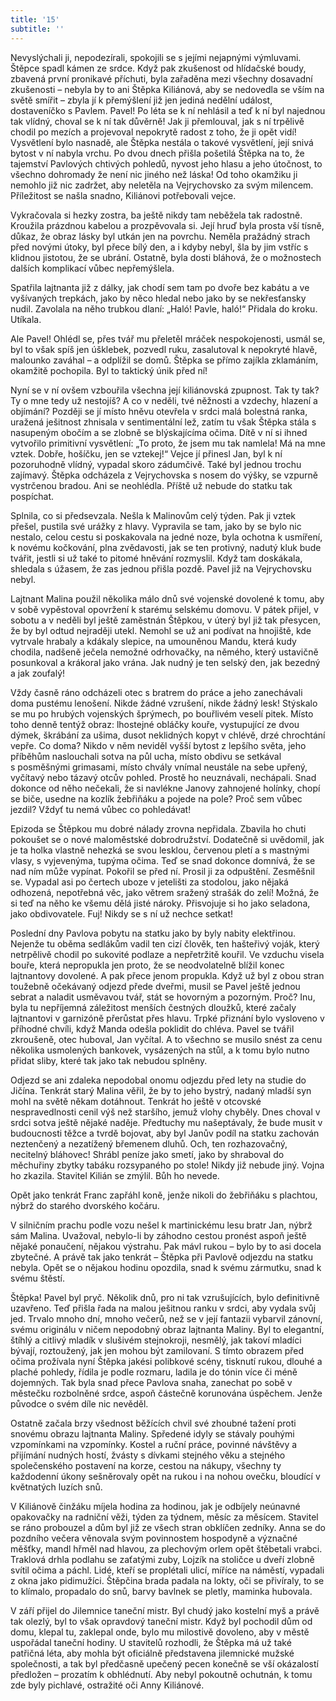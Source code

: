 ```yaml
---
title: '15'
subtitle: ''
---
```


Nevyslýchali ji, nepodezírali, spokojili se s jejími nejapnými výmluvami. Štěpce spadl kámen ze srdce. Když pak zkušenost od hlídačské boudy, zbavená první pronikavé příchuti, byla zařaděna mezi všechny dosavadní zkušenosti – nebyla by to ani Štěpka Kiliánová, aby se nedovedla se vším na světě smířit – zbyla jí k přemýšlení již jen jediná nedělní událost, dostaveníčko s Pavlem. Pavel! Po léta se k ní nehlásil a teď k ní byl najednou tak vlídný, choval se k ní tak důvěrně! Jak ji přemlouval, jak s ní trpělivě chodil po mezích a projevoval nepokrytě radost z toho, že ji opět vidí! Vysvětlení bylo nasnadě, ale Štěpka nestála o takové vysvětlení, její snivá bytost v ní nabyla vrchu. Po dvou dnech přišla pošetilá Štěpka na to, že tajemství Pavlových chtivých pohledů, nyvost jeho hlasu a jeho útočnost, to všechno dohromady že není nic jiného než láska! Od toho okamžiku ji nemohlo již nic zadržet, aby neletěla na Vejrychovsko za svým milencem. Příležitost se našla snadno, Kiliánovi potřebovali vejce.

Vykračovala si hezky zostra, ba ještě nikdy tam neběžela tak radostně. Kroužila prázdnou kabelou a prozpěvovala si. Její hruď byla prosta vší tísně, důkaz, že obraz lásky byl utkán jen na povrchu. Neměla pražádný strach před novými útoky, byl přece bílý den, a i kdyby nebyl, šla by jim vstříc s klidnou jistotou, že se ubrání. Ostatně, byla dosti bláhová, že o možnostech dalších komplikací vůbec nepřemýšlela.

Spatřila lajtnanta již z dálky, jak chodí sem tam po dvoře bez kabátu a ve vyšívaných trepkách, jako by něco hledal nebo jako by se nekřesťansky nudil. Zavolala na něho trubkou dlaní: „Haló! Pavle, haló!“ Přidala do kroku. Utíkala.

Ale Pavel! Ohlédl se, přes tvář mu přeletěl mráček nespokojenosti, usmál se, byl to však spíš jen úšklebek, pozvedl ruku, zasalutoval k nepokryté hlavě, malounko zaváhal – a odplížil se domů. Štěpka se přímo zajíkla zklamáním, okamžitě pochopila. Byl to taktický únik před ní!

Nyní se v ní ovšem vzbouřila všechna její kiliánovská zpupnost. Tak ty tak? Ty o mne tedy už nestojíš? A co v neděli, tvé něžnosti a vzdechy, hlazení a objímání? Později se jí místo hněvu otevřela v srdci malá bolestná ranka, uražená ješitnost zhnisala v sentimentální lež, zatím tu však Štěpka stála s nasupeným obočím a se zlobně se blýskajícíma očima. Dítě v ní si ihned vytvořilo primitivní vysvětlení: „To proto, že jsem mu tak namlela! Má na mne vztek. Dobře, hošíčku, jen se vztekej!“ Vejce jí přinesl Jan, byl k ní pozoruhodně vlídný, vypadal skoro zádumčivě. Také byl jednou trochu zajímavý. Štěpka odcházela z Vejrychovska s nosem do výšky, se vzpurně vystrčenou bradou. Ani se neohlédla. Příště už nebude do statku tak pospíchat.

Splnila, co si předsevzala. Nešla k Malinovům celý týden. Pak ji vztek přešel, pustila své urážky z hlavy. Vypravila se tam, jako by se bylo nic nestalo, celou cestu si poskakovala na jedné noze, byla ochotna k usmíření, k novému kočkování, plna zvědavosti, jak se ten protivný, nadutý kluk bude tvářit, jestli si už také to pitomé hněvání rozmyslil. Když tam doskákala, shledala s úžasem, že zas jednou přišla pozdě. Pavel již na Vejrychovsku nebyl.

Lajtnant Malina použil několika málo dnů své vojenské dovolené k tomu, aby v sobě vypěstoval opovržení k starému selskému domovu. V pátek přijel, v sobotu a v neděli byl ještě zaměstnán Štěpkou, v úterý byl již tak přesycen, že by byl odtud nejraději utekl. Nemohl se už ani podívat na hnojiště, kde vytrvale hrabaly a kdákaly slepice, na umouněnou Mandu, která kudy chodila, nadšeně ječela nemožné odrhovačky, na němého, který ustavičně posunkoval a krákoral jako vrána. Jak nudný je ten selský den, jak bezedný a jak zoufalý!

Vždy časně ráno odcházeli otec s bratrem do práce a jeho zanechávali doma pustému lenošení. Nikde žádné vzrušení, nikde žádný lesk! Stýskalo se mu po hrubých vojenských šprýmech, po bouřlivém veselí pitek. Místo toho denně tentýž obraz: lhostejné obláčky kouře, vystupující ze dvou dýmek, škrábání za ušima, dusot neklidných kopyt v chlévě, drzé chrochtání vepře. Co doma? Nikdo v něm neviděl vyšší bytost z lepšího světa, jeho příběhům naslouchali sotva na půl ucha, místo obdivu se setkával s posměšnými grimasami, místo chvály vnímal neustále na sebe upřený, vyčítavý nebo tázavý otcův pohled. Prostě ho neuznávali, nechápali. Snad dokonce od něho nečekali, že si navlékne Janovy zahnojené holínky, chopí se biče, usedne na kozlík žebřiňáku a pojede na pole? Proč sem vůbec jezdil? Vždyť tu nemá vůbec co pohledávat!

Epizoda se Štěpkou mu dobré nálady zrovna nepřidala. Zbavila ho chuti pokoušet se o nové maloměstské dobrodružství. Dodatečně si uvědomil, jak je ta holka vlastně nehezká se svou lesklou, červenou pletí a s mastnými vlasy, s vyjevenýma, tupýma očima. Teď se snad dokonce domnívá, že se nad ním může vypínat. Pokořil se před ní. Prosil ji za odpuštění. Zesměšnil se. Vypadal asi po čertech uboze v jetelišti za stodolou, jako nějaká odhozená, nepotřebná věc, jako větrem sražený strašák do zelí! Možná, že si teď na něho ke všemu dělá jisté nároky. Přisvojuje si ho jako seladona, jako obdivovatele. Fuj! Nikdy se s ní už nechce setkat!

Poslední dny Pavlova pobytu na statku jako by byly nabity elektřinou. Nejenže tu oběma sedlákům vadil ten cizí člověk, ten hašteřivý voják, který netrpělivě chodil po sukovité podlaze a nepřetržitě kouřil. Ve vzduchu visela bouře, která nepropukla jen proto, že se neodvolatelně blížil konec lajtnantovy dovolené. A pak přece jenom propukla. Když už byl z obou stran toužebně očekávaný odjezd přede dveřmi, musil se Pavel ještě jednou sebrat a naladit usměvavou tvář, stát se hovorným a pozorným. Proč? Inu, byla tu nepříjemná záležitost menších čestných dloužků, které začaly lajtnantovi v garnizóně přerůstat přes hlavu. Trpké přiznání bylo vysloveno v příhodné chvíli, když Manda odešla poklidit do chléva. Pavel se tvářil zkroušeně, otec huboval, Jan vyčítal. A to všechno se musilo snést za cenu několika usmolených bankovek, vysázených na stůl, a k tomu bylo nutno přidat sliby, které tak jako tak nebudou splněny.

Odjezd se ani zdaleka nepodobal onomu odjezdu před lety na studie do Jičína. Tenkrát starý Malina věřil, že by to jeho bystrý, nadaný mladší syn mohl na světě někam dotáhnout. Tenkrát ho ještě v otcovské nespravedlnosti cenil výš než staršího, jemuž vlohy chyběly. Dnes choval v srdci sotva ještě nějaké naděje. Předtuchy mu našeptávaly, že bude musit v budoucnosti těžce a tvrdě bojovat, aby byl Janův podíl na statku zachován neztenčený a nezatížený břemenem dluhů. Och, ten rozhazovačný, necitelný bláhovec! Shrábl peníze jako smetí, jako by shraboval do měchuřiny zbytky tabáku rozsypaného po stole! Nikdy již nebude jiný. Vojna ho zkazila. Stavitel Kilián se zmýlil. Bůh ho nevede.

Opět jako tenkrát Franc zapřáhl koně, jenže nikoli do žebřiňáku s plachtou, nýbrž do starého dvorského kočáru.

V silničním prachu podle vozu nešel k martinickému lesu bratr Jan, nýbrž sám Malina. Uvažoval, nebylo-li by záhodno cestou pronést aspoň ještě nějaké ponaučení, nějakou výstrahu. Pak mávl rukou – bylo by to asi docela zbytečné. A právě tak jako tenkrát – Štěpka při Pavlově odjezdu na statku nebyla. Opět se o nějakou hodinu opozdila, snad k svému zármutku, snad k svému štěstí.

Štěpka! Pavel byl pryč. Několik dnů, pro ni tak vzrušujících, bylo definitivně uzavřeno. Teď přišla řada na malou ješitnou ranku v srdci, aby vydala svůj jed. Trvalo mnoho dní, mnoho večerů, než se v její fantazii vybarvil zánovní, svému originálu v ničem nepodobný obraz lajtnanta Maliny. Byl to elegantní, štíhlý a citlivý mladík v slušivém stejnokroji, nesmělý, jak takoví mladíci bývají, roztoužený, jak jen mohou být zamilovaní. S tímto obrazem před očima prožívala nyní Štěpka jakési polibkové scény, tisknutí rukou, dlouhé a plaché pohledy, řídila je podle rozmaru, ladila je do tónin více či méně dojemných. Tak byla snad přece Pavlova snaha, zanechat po sobě v městečku rozbolněné srdce, aspoň částečně korunována úspěchem. Jenže původce o svém díle nic nevěděl.

Ostatně začala brzy všednost běžících chvil své zhoubné tažení proti snovému obrazu lajtnanta Maliny. Spředené idyly se stávaly pouhými vzpomínkami na vzpomínky. Kostel a ruční práce, povinné návštěvy a přijímání nudných hostí, žvásty s dívkami stejného věku a stejného společenského postavení na korze, cestou na nákupy, všechny ty každodenní úkony sešněrovaly opět na rukou i na nohou ovečku, bloudící v květnatých luzích snů.

V Kiliánově činžáku míjela hodina za hodinou, jak je odbíjely neúnavné opakovačky na radniční věži, týden za týdnem, měsíc za měsícem. Stavitel se ráno probouzel a dům byl již ze všech stran obklíčen zedníky. Anna se do pozdního večera věnovala svým povinnostem hospodyně a význačné měšťky, mandl hřměl nad hlavou, za plechovým orlem opět štěbetali vrabci. Traklová drhla podlahu se zaťatými zuby, Lojzík na stoličce u dveří zlobně svítil očima a páchl. Lidé, kteří se proplétali ulicí, míříce na náměstí, vypadali z okna jako pidimužíci. Štěpčina brada padala na lokty, oči se přivíraly, to se to klímalo, propadalo do snů, barvy bavlnek se pletly, maminka hubovala.

V září přijel do Jilemnice taneční mistr. Byl chudý jako kostelní myš a právě tak olezlý, byl to však opravdový taneční mistr. Když byl pochodil dům od domu, klepal tu, zaklepal onde, bylo mu milostivě dovoleno, aby v městě uspořádal taneční hodiny. U stavitelů rozhodli, že Štěpka má už také patřičná léta, aby mohla být oficiálně představena jilemnické mužské společnosti, a tak byl předčasně upečený pecen konečně se vší okázalostí předložen – prozatím k obhlédnutí. Aby nebyl pokoutně ochutnán, k tomu zde byly pichlavé, ostražité oči Anny Kiliánové.

